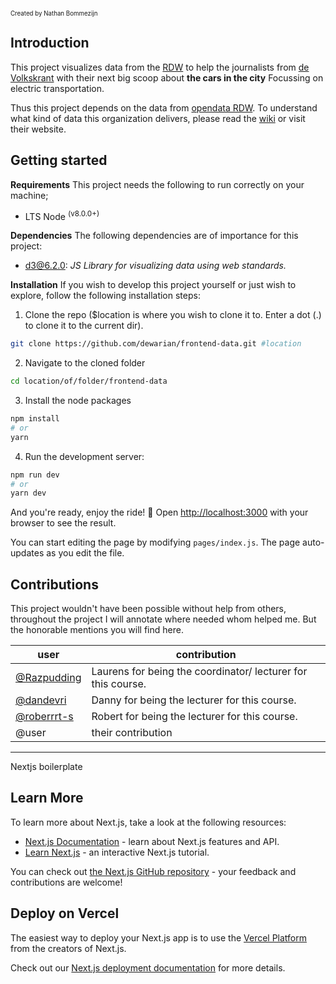 <sub><sup>Created by Nathan Bommezijn</sub></sup>

## Introduction

This project visualizes data from the [RDW](https://www.rdw.nl/) to help the journalists from [de Volkskrant](https://www.volkskrant.nl/) with their next big scoop about **the cars in the city** Focussing on electric transportation.

Thus this project depends on the data from [opendata RDW](https://opendata.rdw.nl/). To understand what kind of data this organization delivers, please read the [wiki](https://github.com/dewarian/frontend-data/wiki) or visit their website.

## Getting started

**Requirements**
This project needs the following to run correctly on your machine;
- LTS Node <sup>(v8.0.0+)</sup>

**Dependencies**
The following dependencies are of importance for this project:
* [d3@6.2.0](): _JS Library for visualizing data using web standards._

**Installation**
If you wish to develop this project yourself or just wish to explore, follow the following installation steps:
1. Clone the repo ($location is where you wish to clone it to. Enter a dot (.) to clone it to the current dir).
```zsh
git clone https://github.com/dewarian/frontend-data.git #location
```
2. Navigate to the cloned folder
```zsh 
cd location/of/folder/frontend-data
```
3. Install the node packages
```zsh 
npm install
# or
yarn
```
4. Run the development server:
```zsh
npm run dev
# or
yarn dev
```
And you're ready, enjoy the ride! 🎉
Open [http://localhost:3000](http://localhost:3000) with your browser to see the result.

You can start editing the page by modifying `pages/index.js`. The page auto-updates as you edit the file.

## Contributions
This project wouldn't have been possible without help from others, throughout the project I will annotate where needed whom helped me. But the honorable mentions you will find here.

|user|contribution|
|--|--|
|[@Razpudding](https://github.com/razpudding)|Laurens for being the coordinator/ lecturer for this course.|
|[@dandevri](https://github.com/dandevri)|Danny for being the lecturer for this course.|
|[@roberrrt-s](https://github.com/roberrrt-s)|Robert for being the lecturer for this course.|
|@user| their contribution|

---
Nextjs boilerplate
## Learn More

To learn more about Next.js, take a look at the following resources:

- [Next.js Documentation](https://nextjs.org/docs) - learn about Next.js features and API.
- [Learn Next.js](https://nextjs.org/learn) - an interactive Next.js tutorial.

You can check out [the Next.js GitHub repository](https://github.com/vercel/next.js/) - your feedback and contributions are welcome!

## Deploy on Vercel

The easiest way to deploy your Next.js app is to use the [Vercel Platform](https://vercel.com/import?utm_medium=default-template&filter=next.js&utm_source=create-next-app&utm_campaign=create-next-app-readme) from the creators of Next.js.

Check out our [Next.js deployment documentation](https://nextjs.org/docs/deployment) for more details.

